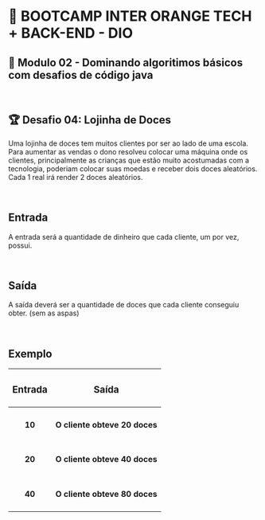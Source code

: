 # 📌 **BOOTCAMP INTER ORANGE TECH + BACK-END - DIO**
## 📝 **Modulo 02 - Dominando algoritimos básicos com desafios de código java**

<br>

## 🏆 **Desafio 04: Lojinha de Doces**
Uma lojinha de doces tem muitos clientes por ser ao lado de uma escola. Para aumentar as vendas o dono resolveu colocar uma máquina onde os clientes, principalmente as crianças que estão muito acostumadas com a tecnologia, poderiam colocar suas moedas e receber dois doces aleatórios. Cada 1 real irá render 2 doces aleatórios.

<br>

## **Entrada**
A entrada será a quantidade de dinheiro que cada cliente, um por vez, possui.

<br>

## **Saída**
A saída deverá ser a quantidade de doces que cada cliente conseguiu obter. (sem as aspas)

<br>

## **Exemplo**

| <h3 align="center"><b>Entrada</h3> | <h3 align="center"><b>Saída</h3> |
| --- | --- |
| <h4 align="center"><b>10</h4> | <h4 align="center"><b>O cliente obteve 20 doces</h4>  |
| <h4 align="center"><b>20</h4> | <h4 align="center"><b>O cliente obteve 40 doces</h4>  |
| <h4 align="center"><b>40</h4> | <h4 align="center"><b>O cliente obteve 80 doces</h4>  |